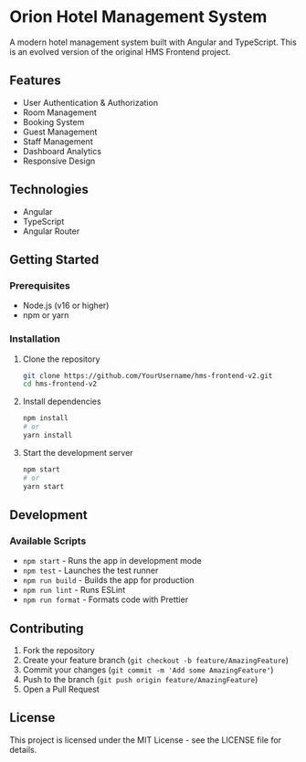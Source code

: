 # Orion Hotel Management System

A modern hotel management system built with Angular and TypeScript. This is an evolved version of the original HMS Frontend project.

## Features

-   User Authentication & Authorization
-   Room Management
-   Booking System
-   Guest Management
-   Staff Management
-   Dashboard Analytics
-   Responsive Design

## Technologies

-   Angular
-   TypeScript
-   Angular Router

## Getting Started

### Prerequisites

-   Node.js (v16 or higher)
-   npm or yarn

### Installation

1. Clone the repository

    ```bash
    git clone https://github.com/YourUsername/hms-frontend-v2.git
    cd hms-frontend-v2
    ```

2. Install dependencies

    ```bash
    npm install
    # or
    yarn install
    ```

3. Start the development server
    ```bash
    npm start
    # or
    yarn start
    ```

## Development

### Available Scripts

-   `npm start` - Runs the app in development mode
-   `npm test` - Launches the test runner
-   `npm run build` - Builds the app for production
-   `npm run lint` - Runs ESLint
-   `npm run format` - Formats code with Prettier

## Contributing

1. Fork the repository
2. Create your feature branch (`git checkout -b feature/AmazingFeature`)
3. Commit your changes (`git commit -m 'Add some AmazingFeature'`)
4. Push to the branch (`git push origin feature/AmazingFeature`)
5. Open a Pull Request

## License

This project is licensed under the MIT License - see the LICENSE file for details.
